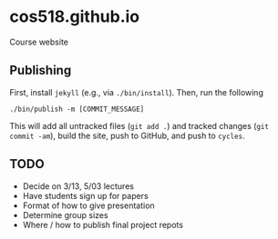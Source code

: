 # cos518.github.io
Course website

## Publishing
First, install ```jekyll``` (e.g., via ```./bin/install```). Then, run the following
```
./bin/publish -m [COMMIT_MESSAGE]
```
This will add all untracked files (```git add .```) and tracked changes (```git commit -am```), build the site, push to GitHub, and push to ```cycles```.

## TODO
- Decide on 3/13, 5/03 lectures
- Have students sign up for papers
- Format of how to give presentation
- Determine group sizes
- Where / how to publish final project repots
